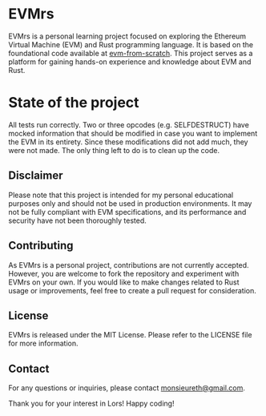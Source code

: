# EVMrs

EVMrs is a personal learning project focused on exploring the Ethereum Virtual Machine (EVM) and Rust programming language. It is based on the foundational code available at [evm-from-scratch](https://github.com/w1nt3r-eth/evm-from-scratch). This project serves as a platform for gaining hands-on experience and knowledge about EVM and Rust.

# State of the project
All tests run correctly. Two or three opcodes (e.g. SELFDESTRUCT) have mocked information that should be modified in case you want to implement the EVM in its entirety. Since these modifications did not add much, they were not made. The only thing left to do is to clean up the code.

## Disclaimer
Please note that this project is intended for my personal educational purposes only and should not be used in production environments. It may not be fully compliant with EVM specifications, and its performance and security have not been thoroughly tested.

## Contributing

As EVMrs is a personal project, contributions are not currently accepted. However, you are welcome to fork the repository and experiment with EVMrs on your own. If you would like to make changes related to Rust usage or improvements, feel free to create a pull request for consideration. 

## License

EVMrs is released under the MIT License. Please refer to the LICENSE file for more information.

## Contact

For any questions or inquiries, please contact monsieureth@gmail.com.

Thank you for your interest in Lors! Happy coding!



